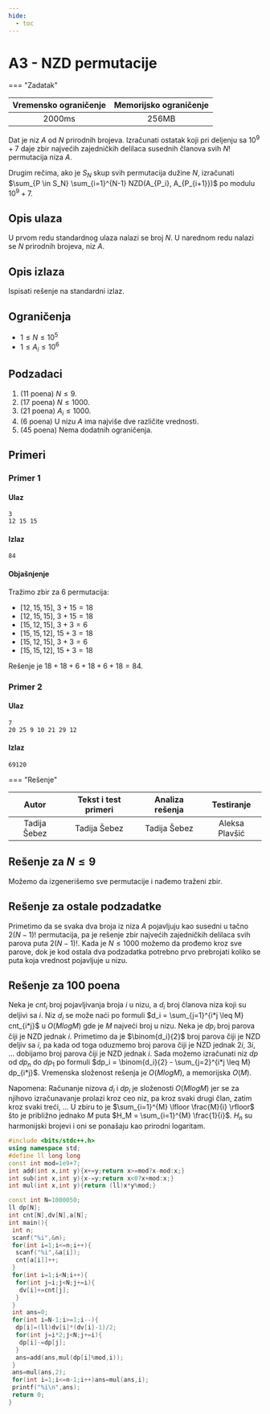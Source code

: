 ```yaml
---
hide:
  - toc
---
```


# A3 - NZD permutacije

=== "Zadatak"

 | Vremensko ograničenje | Memorijsko ograničenje |
 |:-:|:-:|
 | 2000ms | 256MB |

 Dat je niz $A$ od $N$ prirodnih brojeva. Izračunati ostatak koji pri deljenju sa $10^9 + 7$ daje zbir najvećih zajedničkih delilaca susednih članova svih $N!$ permutacija niza $A$.

 Drugim rečima, ako je $S_N$ skup svih permutacija dužine $N$, izračunati $\sum_{P \in S_N} \sum_{i=1}^{N-1} NZD(A_{P_i}, A_{P_{i+1}})$ po modulu $10^9+7$.

## Opis ulaza

 U prvom redu standardnog ulaza nalazi se broj $N$. U narednom redu nalazi se $N$ prirodnih brojeva, niz $A$.

## Opis izlaza

 Ispisati rešenje na standardni izlaz.

## Ograničenja

- $1 \leq N \leq 10^5$
- $1 \leq A_i \leq 10^6$

## Podzadaci

 1. (11 poena) $N \leq 9$.
 2. (17 poena) $N \leq 1000$.
 3. (21 poena) $A_i \leq 1000$.
 4. (6 poena) U nizu $A$ ima najviše dve različite vrednosti.
 5. (45 poena) Nema dodatnih ograničenja.

## Primeri

### Primer 1

#### Ulaz

 ```
 3
 12 15 15
 ```

#### Izlaz

 ```
 84
 ```

#### Objašnjenje

 Tražimo zbir za $6$ permutacija:

- $[12, 15, 15]$, $3 + 15 = 18$
- $[12, 15, 15]$, $3 + 15 = 18$
- $[15, 12, 15]$, $3 + 3 = 6$
- $[15, 15, 12]$, $15 + 3 = 18$
- $[15, 12, 15]$, $3 + 3 = 6$
- $[15, 15, 12]$, $15 + 3 = 18$

 Rešenje je $18 + 18 + 6 + 18 + 6 + 18 = 84$.

### Primer 2

#### Ulaz

 ```
 7
 20 25 9 10 21 29 12
 ```

#### Izlaz

 ```
 69120
 ```

=== "Rešenje"

 | Autor | Tekst i test primeri | Analiza rеšenja | Testiranje |
 |:-:|:-:|:-:|:-:|
 | Tadija Šebez | Tadija Šebez | Tadija Šebez | Aleksa Plavšić |

## Rešenje za $N \leq 9$

 Možemo da izgenerišemo sve permutacije i nađemo traženi zbir.

## Rešenje za ostale podzadatke

 Primetimo da se svaka dva broja iz niza $A$ pojavljuju kao susedni u tačno $2 (N-1)!$ permutacija, pa je rešenje zbir najvećih zajedničkih delilaca svih parova puta $2 (N-1)!$. Kada je $N \leq 1000$ možemo da prođemo kroz sve parove, dok je kod ostala dva podzadatka potrebno prvo prebrojati koliko se puta koja vrednost pojavljuje u nizu.

## Rešenje za 100 poena

 Neka je $cnt_i$ broj pojavljivanja broja $i$ u nizu, a $d_i$ broj članova niza koji su deljivi sa $i$. Niz $d_i$ se može naći po formuli $d_i = \sum_{j=1}^{i*j \leq M} cnt_{i*j}$ u $O(M log M)$ gde je $M$ najveći broj u nizu. Neka je $dp_i$ broj parova čiji je NZD jednak $i$. Primetimo da je $\binom{d_i}{2}$ broj parova čiji je NZD deljiv sa $i$, pa kada od toga oduzmemo broj parova čiji je NZD jednak $2i$, $3i$, ... dobijamo broj parova čiji je NZD jednak $i$. Sada možemo izračunati niz $dp$ od $dp_n$ do $dp_1$ po formuli $dp_i = \binom{d_i}{2} - \sum_{j=2}^{i*j \leq M} dp_{i*j}$. Vremenska složenost rešenja je $O(M log M)$, a memorijska $O(M)$.

 Napomena: Računanje nizova $d_i$ i $dp_i$ je složenosti $O(M log M)$ jer se za njihovo izračunavanje prolazi kroz ceo niz, pa kroz svaki drugi član, zatim kroz svaki treći, ... U zbiru to je $\sum_{i=1}^{M} \lfloor \frac{M}{i} \rfloor$ što je približno jednako $M$ puta $H_M = \sum_{i=1}^{M} \frac{1}{i}$. $H_n$ su harmonijski brojevi i oni se ponašaju kao prirodni logaritam.

 ``` cpp title="06_nzd_permutacije.cpp" linenums="1"
 #include <bits/stdc++.h>
 using namespace std;
 #define ll long long
 const int mod=1e9+7;
 int add(int x,int y){x+=y;return x>=mod?x-mod:x;}
 int sub(int x,int y){x-=y;return x<0?x+mod:x;}
 int mul(int x,int y){return (ll)x*y%mod;}
 
 const int N=1000050;
 ll dp[N];
 int cnt[N],dv[N],a[N];
 int main(){
  int n;
  scanf("%i",&n);
  for(int i=1;i<=n;i++){
   scanf("%i",&a[i]);
   cnt[a[i]]++;
  }
  for(int i=1;i<N;i++){
   for(int j=i;j<N;j+=i){
    dv[i]+=cnt[j];
   }
  }
  int ans=0;
  for(int i=N-1;i>=1;i--){
   dp[i]=(ll)dv[i]*(dv[i]-1)/2;
   for(int j=i*2;j<N;j+=i){
    dp[i]-=dp[j];
   }
   ans=add(ans,mul(dp[i]%mod,i));
  }
  ans=mul(ans,2);
  for(int i=1;i<=n-1;i++)ans=mul(ans,i);
  printf("%i\n",ans);
  return 0;
 }

 ```
